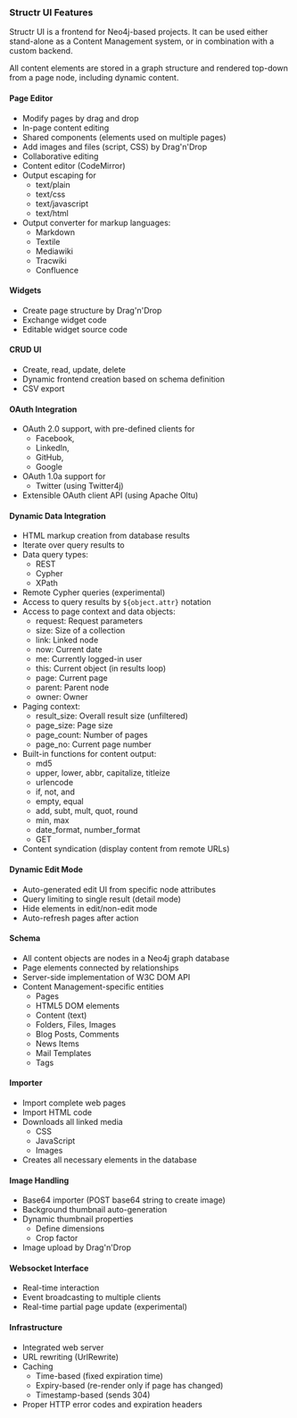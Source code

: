 ### Structr UI Features

Structr UI is a frontend for Neo4j-based projects. It can be used either stand-alone as a Content Management system, or in combination with a custom backend.

All content elements are stored in a graph structure and rendered top-down from a page node, including dynamic content.

#### Page Editor
- Modify pages by drag and drop
- In-page content editing
- Shared components (elements used on multiple pages)
- Add images and files (script, CSS) by Drag'n'Drop
- Collaborative editing
- Content editor (CodeMirror)
- Output escaping for
    - text/plain
    - text/css
    - text/javascript
    - text/html
- Output converter for markup languages:
    - Markdown
    - Textile
    - Mediawiki
    - Tracwiki
    - Confluence

#### Widgets
- Create page structure by Drag'n'Drop
- Exchange widget code
- Editable widget source code

#### CRUD UI
- Create, read, update, delete
- Dynamic frontend creation based on schema definition
- CSV export

#### OAuth Integration
- OAuth 2.0 support, with pre-defined clients for
    - Facebook,
    - LinkedIn,
    - GitHub,
    - Google
- OAuth 1.0a support for
    - Twitter (using Twitter4j)
- Extensible OAuth client API (using Apache Oltu)

#### Dynamic Data Integration
- HTML markup creation from database results
- Iterate over query results to 
- Data query types:
    - REST
    - Cypher
    - XPath
- Remote Cypher queries (experimental)
- Access to query results by `${object.attr}` notation
- Access to page context and data objects:
    - request: Request parameters
    - size: Size of a collection
    - link: Linked node
    - now: Current date
    - me: Currently logged-in user
    - this: Current object (in results loop)
    - page: Current page
    - parent: Parent node
    - owner: Owner
- Paging context:
    - result_size: Overall result size (unfiltered)
    - page_size: Page size
    - page_count: Number of pages
    - page_no: Current page number
- Built-in functions for content output:
    - md5
    - upper, lower, abbr, capitalize, titleize
    - urlencode
    - if, not, and
    - empty, equal
    - add, subt, mult, quot, round
    - min, max
    - date_format, number_format
    - GET
- Content syndication (display content from remote URLs)
    
#### Dynamic Edit Mode
- Auto-generated edit UI from specific node attributes
- Query limiting to single result (detail mode)
- Hide elements in edit/non-edit mode
- Auto-refresh pages after action

#### Schema
- All content objects are nodes in a Neo4j graph database
- Page elements connected by relationships
- Server-side implementation of W3C DOM API
- Content Management-specific entities
    - Pages
    - HTML5 DOM elements
    - Content (text)
    - Folders, Files, Images
    - Blog Posts, Comments
    - News Items
    - Mail Templates
    - Tags

#### Importer
- Import complete web pages
- Import HTML code
- Downloads all linked media
    - CSS
    - JavaScript
    - Images
- Creates all necessary elements in the database

#### Image Handling
- Base64 importer (POST base64 string to create image)
- Background thumbnail auto-generation
- Dynamic thumbnail properties
    - Define dimensions
    - Crop factor
- Image upload by Drag'n'Drop

#### Websocket Interface
- Real-time interaction
- Event broadcasting to multiple clients
- Real-time partial page update (experimental)

#### Infrastructure
- Integrated web server
- URL rewriting (UrlRewrite)
- Caching
    - Time-based (fixed expiration time)
    - Expiry-based (re-render only if page has changed)
    - Timestamp-based (sends 304)
- Proper HTTP error codes and expiration headers
